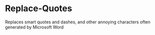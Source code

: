 Replace-Quotes
==============

Replaces smart quotes and dashes, and other annoying characters often generated by Microsoft Word

